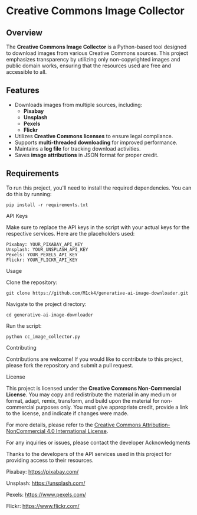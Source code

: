 
# Creative Commons Image Collector

## Overview
The **Creative Commons Image Collector** is a Python-based tool designed to download images from various Creative Commons sources. This project emphasizes transparency by utilizing only non-copyrighted images and public domain works, ensuring that the resources used are free and accessible to all.

## Features
- Downloads images from multiple sources, including:
  - **Pixabay**
  - **Unsplash**
  - **Pexels**
  - **Flickr**
- Utilizes **Creative Commons licenses** to ensure legal compliance.
- Supports **multi-threaded downloading** for improved performance.
- Maintains a **log file** for tracking download activities.
- Saves **image attributions** in JSON format for proper credit.

## Requirements
To run this project, you'll need to install the required dependencies. You can do this by running:

    pip install -r requirements.txt

API Keys

Make sure to replace the API keys in the script with your actual keys for the respective services. Here are the placeholders used:

    Pixabay: YOUR_PIXABAY_API_KEY
    Unsplash: YOUR_UNSPLASH_API_KEY
    Pexels: YOUR_PEXELS_API_KEY
    Flickr: YOUR_FLICKR_API_KEY

Usage

Clone the repository:

    git clone https://github.com/M1ck4/generative-ai-image-downloader.git

Navigate to the project directory:

    cd generative-ai-image-downloader

Run the script:

    python cc_image_collector.py

Contributing

Contributions are welcome! If you would like to contribute to this project, please fork the repository and submit a pull request.


License

This project is licensed under the **Creative Commons Non-Commercial License**. You may copy and redistribute the material in any medium or format, adapt, remix, transform, and build upon the material for non-commercial purposes only. You must give appropriate credit, provide a link to the license, and indicate if changes were made.

For more details, please refer to the [Creative Commons Attribution-NonCommercial 4.0 International License](https://creativecommons.org/licenses/by-nc/4.0/).


For any inquiries or issues, please contact the developer
Acknowledgments

Thanks to the developers of the API services used in this project for providing access to their resources.

Pixabay: https://pixabay.com/

Unsplash: https://unsplash.com/

Pexels: https://www.pexels.com/

Flickr: https://www.flickr.com/

